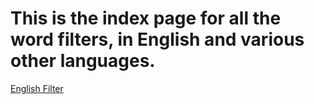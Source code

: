 # This is the index page for all the word filters, in English and various other languages.

[English Filter](http://pgcreators.kensonplays.com/Family-Friendly-Content-Creators-And-Handbook/WordFilters/English.txt)
